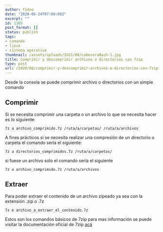 ```yaml
---
author: fideo
date: "2020-06-24T07:00:00Z"
excerpt: ""
id: 1365
post_format: []
status: publish
tags:
- comando
- linux
- sistema operativo
thumbnail: /assets/uploads/2021/08/cabeceraBash-1.jpg
title: Comprimir y descomprimir archivos o directorios con 7zip
type: post
url: /2020/06/comprimir-y-descomprimir-archivos-o-directorios-con-7zip.html
---
```


Desde la consola se puede comprimir archivo o directorios con un simple comando

## Comprimir

Si se necesita comprimir una carpeta o un archivo lo que se necesita hacer es lo siguiente:

```
7z a archivo_comprimido.7z /ruta/a/carpetas/ /ruta/a/archivos
```

A fines prácticos si se necesita realizar una compresión de un directorio o carpeta el comando sería el siguiente:

```
7z a directorios_comprimidos.7z /ruta/a/carpetas/
```

si fuese un archivo solo el comando sería el siguiente

```
7z a archivo_comprimido.7z /ruta/a/archivos
```

## Extraer

Para poder extraer el contenido de un archivo zipeado ya sea con la extensión .zip o .7z

```
7z e archivo_a_extraer_el_contenido.7z
```

Estos son los comandos básicos de 7zip para mas información se puede visitar la documentación oficial de 7zip <a href="https://documentation.help/7-Zip/" target="_blank">acá</a>